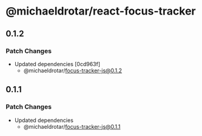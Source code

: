 # @michaeldrotar/react-focus-tracker

## 0.1.2

### Patch Changes

- Updated dependencies [0cd963f]
  - @michaeldrotar/focus-tracker-js@0.1.2

## 0.1.1

### Patch Changes

- Updated dependencies
  - @michaeldrotar/focus-tracker-js@0.1.1
